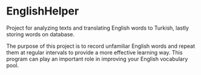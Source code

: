 # EnglishHelper
Project for analyzing texts and translating English words to Turkish, lastly storing words on database.

The purpose of this project is to record unfamiliar English words and repeat them at regular intervals to provide a more effective learning way. This program can play an important role in improving your English vocabulary pool.


